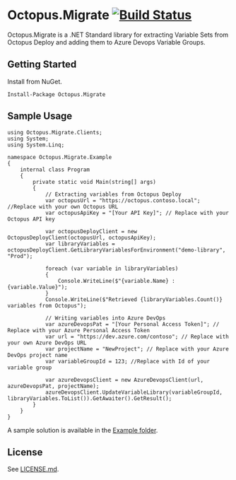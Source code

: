 # Octopus.Migrate [![Build Status](https://dev.azure.com/jordanleenet/Public/_apis/build/status/therealjordanlee.Octopus.Migrate?branchName=master)](https://dev.azure.com/jordanleenet/Public/_build/latest?definitionId=2&branchName=master)

Octopus.Migrate is a .NET Standard library for extracting Variable Sets from Octopus Deploy and adding them to Azure Devops Variable Groups.

##  Getting Started
Install from NuGet.

```
Install-Package Octopus.Migrate
```

## Sample Usage

```
using Octopus.Migrate.Clients;
using System;
using System.Linq;

namespace Octopus.Migrate.Example
{
    internal class Program
    {
        private static void Main(string[] args)
        {
            // Extracting variables from Octopus Deploy
            var octopusUrl = "https://octopus.contoso.local"; //Replace with your own Octopus URL
            var octopusApiKey = "[Your API Key]"; // Replace with your Octopus API key

            var octopusDeployClient = new OctopusDeployClient(octopusUrl, octopusApiKey);
            var libraryVariables = octopusDeployClient.GetLibraryVariablesForEnvironment("demo-library", "Prod");

            foreach (var variable in libraryVariables)
            {
                Console.WriteLine($"{variable.Name} : {variable.Value}");
            }
            Console.WriteLine($"Retrieved {libraryVariables.Count()} variables from Octopus");

            // Writing variables into Azure DevOps
            var azureDevopsPat = "[Your Personal Access Token]"; // Replace with your Azure Personal Access Token
            var url = "https://dev.azure.com/contoso"; // Replace with your own Azure DevOps URL
            var projectName = "NewProject"; // Replace with your Azure DevOps project name
            var variableGroupId = 123; //Replace with Id of your variable group

            var azureDevopsClient = new AzureDevopsClient(url, azureDevopsPat, projectName);
            azureDevopsClient.UpdateVariableLibrary(variableGroupId, libraryVariables.ToList()).GetAwaiter().GetResult();
        }
    }
}
```

A sample solution is available in the [Example folder](/Example).

## License
See [LICENSE.md](LICENSE.md).

